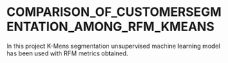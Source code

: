 # COMPARISON_OF_CUSTOMERSEGMENTATION_AMONG_RFM_KMEANS

In this project K-Mens segmentation unsupervised machine learning model has been used with RFM metrics obtained.
